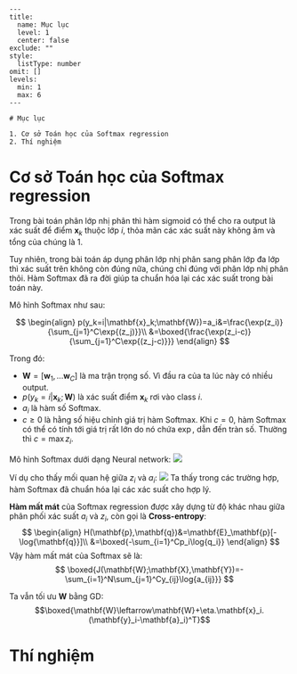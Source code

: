 
```insta-toc
---
title:
  name: Mục lục
  level: 1
  center: false
exclude: ""
style:
  listType: number
omit: []
levels:
  min: 1
  max: 6
---

# Mục lục

1. Cơ sở Toán học của Softmax regression
2. Thí nghiệm
```

# Cơ sở Toán học của Softmax regression

Trong bài toán phân lớp nhị phân thì hàm sigmoid có thể cho ra output là xác suất để điểm $\mathbf{x}_k$ thuộc lớp $i$, thỏa mãn các xác suất này không âm và tổng của chúng là 1.

Tuy nhiên, trong bài toán áp dụng phân lớp nhị phân sang phân lớp đa lớp thì xác suất trên không còn đúng nữa, chúng chỉ đúng với phân lớp nhị phân thôi. Hàm Softmax đã ra đời giúp ta chuẩn hóa lại các xác suất trong bài toán này.

Mô hình Softmax như sau:

$$
\begin{align}
p(y_k=i|\mathbf{x}_k;\mathbf{W})=a_i&=\frac{\exp(z_i)}{\sum_{j=1}^C\exp{(z_j)}}\\
&=\boxed{\frac{\exp(z_i-c)}{\sum_{j=1}^C\exp{(z_j-c)}}}
\end{align}
$$

Trong đó:
- $\mathbf{W}=[\mathbf{w}_1,...\mathbf{w}_C]$ là ma trận trọng số. Vì đầu ra của ta lúc này có nhiều output.
- $p(y_k=i|\mathbf{x}_k;\mathbf{W})$ là xác suất điểm $\mathbf{x}_k$ rơi vào class $i$.
- $a_i$ là hàm số Softmax.
- $c\geq0$ là hằng số hiệu chỉnh giá trị hàm Softmax. Khi $c=0$, hàm Softmax có thể có tính tới giá trị rất lớn do nó chứa $\exp$, dẫn đến tràn số. Thường thì $c=\max{z_i}$.

Mô hình Softmax dưới dạng Neural network:
![](https://machinelearningcoban.com/assets/13_softmax/softmax_nn.png)

Ví dụ cho thấy mối quan hệ giữa $z_i$ và $a_i$:
![](https://machinelearningcoban.com/assets/13_softmax/softmax_ex.png)
Ta thấy trong các trường hợp, hàm Softmax đã chuẩn hóa lại các xác suất cho hợp lý.

**Hàm mất mát** của Softmax regression được xây dựng từ độ khác nhau giữa phân phối xác suất $a_i$ và $z_i$, còn gọi là **Cross-entropy**:
$$
\begin{align}
H(\mathbf{p},\mathbf{q})&=\mathbf{E}_\mathbf{p}[-\log{\mathbf{q}}]\\
&=\boxed{-\sum_{i=1}^Cp_i\log{q_i}}
\end{align}
$$
Vậy hàm mất mát của Softmax sẽ là:
$$
\boxed{J(\mathbf{W};\mathbf{X},\mathbf{Y})=-\sum_{i=1}^N\sum_{j=1}^Cy_{ij}\log{a_{ij}}}
$$

Ta vẫn tối ưu $\mathbf{W}$ bằng GD:
$$\boxed{\mathbf{W}\leftarrow\mathbf{W}+\eta.\mathbf{x}_i.(\mathbf{y}_i-\mathbf{a}_i)^T}$$

# Thí nghiệm

















